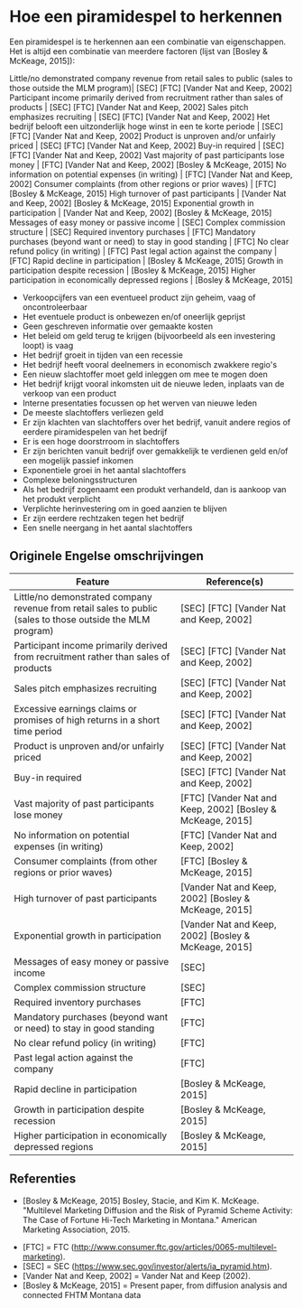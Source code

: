 # Hoe een piramidespel to herkennen

Een piramidespel is te herkennen aan een combinatie van eigenschappen.
Het is altijd een combinatie van meerdere factoren 
(lijst van [Bosley & McKeage, 2015]):

Little/no demonstrated company revenue from retail sales to public (sales to those outside the MLM program)| [SEC] [FTC] [Vander Nat and Keep, 2002]
Participant income primarily derived from recruitment rather than sales of products                        | [SEC] [FTC] [Vander Nat and Keep, 2002]
Sales pitch emphasizes recruiting                                                                          | [SEC] [FTC] [Vander Nat and Keep, 2002]
Het bedrijf belooft een uitzonderlijk hoge winst in een te korte periode                                   | [SEC] [FTC] [Vander Nat and Keep, 2002]
Product is unproven and/or unfairly priced                                                                 | [SEC] [FTC] [Vander Nat and Keep, 2002]
Buy-in required                                                                                            | [SEC] [FTC] [Vander Nat and Keep, 2002]
Vast majority of past participants lose money                                                              | [FTC] [Vander Nat and Keep, 2002] [Bosley & McKeage, 2015]
No information on potential expenses (in writing)                                                          | [FTC] [Vander Nat and Keep, 2002]
Consumer complaints (from other regions or prior waves)                                                    | [FTC] [Bosley & McKeage, 2015]
High turnover of past participants                                                                         | [Vander Nat and Keep, 2002] [Bosley & McKeage, 2015]
Exponential growth in participation                                                                        | [Vander Nat and Keep, 2002] [Bosley & McKeage, 2015]
Messages of easy money or passive income                                                                   | [SEC]
Complex commission structure                                                                               | [SEC]
Required inventory purchases                                                                               | [FTC]
Mandatory purchases (beyond want or need) to stay in good standing                                         | [FTC] 
No clear refund policy (in writing)                                                                        | [FTC]
Past legal action against the company                                                                      | [FTC]
Rapid decline in participation                                                                             | [Bosley & McKeage, 2015]
Growth in participation despite recession                                                                  | [Bosley & McKeage, 2015]
Higher participation in economically depressed regions                                                     | [Bosley & McKeage, 2015]


 * Verkoopcijfers van een eventueel product zijn geheim, vaag of oncontroleerbaar
 * Het eventuele product is onbewezen en/of oneerlijk geprijst
 * Geen geschreven informatie over gemaakte kosten
 * Het beleid om geld terug te krijgen (bijvoorbeeld als een 
   investering loopt) is vaag
 * Het bedrijf groeit in tijden van een recessie
 * Het bedrijf heeft vooral deelnemers in economisch zwakkere regio's
 * Een nieuw slachtoffer moet geld inleggen om mee te mogen doen
 * Het bedrijf krijgt vooral inkomsten uit de nieuwe leden, 
   inplaats van de verkoop van een product
 * Interne presentaties focussen op het werven van nieuwe leden
 * De meeste slachtoffers verliezen geld
 * Er zijn klachten van slachtoffers over het bedrijf, 
   vanuit andere regios of eerdere piramidespelen van het bedrijf
 * Er is een hoge doorstrroom in slachtoffers
 * Er zijn berichten vanuit bedrijf over gemakkelijk te verdienen
   geld en/of een mogelijk passief inkomen
 * Exponentiele groei in het aantal slachtoffers
 * Complexe beloningsstructuren
 * Als het bedrijf zogenaamt een produkt verhandeld,
   dan is aankoop van het produkt verplicht
 * Verplichte herinvestering om in goed aanzien te blijven
 * Er zijn eerdere rechtzaken tegen het bedrijf
 * Een snelle neergang in het aantal slachtoffers

## Originele Engelse omschrijvingen

Feature                                                                                                    | Reference(s)
-----------------------------------------------------------------------------------------------------------|----------------------------------------
Little/no demonstrated company revenue from retail sales to public (sales to those outside the MLM program)| [SEC] [FTC] [Vander Nat and Keep, 2002]
Participant income primarily derived from recruitment rather than sales of products                        | [SEC] [FTC] [Vander Nat and Keep, 2002]
Sales pitch emphasizes recruiting                                                                          | [SEC] [FTC] [Vander Nat and Keep, 2002]
Excessive earnings claims or promises of high returns in a short time period                               | [SEC] [FTC] [Vander Nat and Keep, 2002]
Product is unproven and/or unfairly priced                                                                 | [SEC] [FTC] [Vander Nat and Keep, 2002]
Buy-in required                                                                                            | [SEC] [FTC] [Vander Nat and Keep, 2002]
Vast majority of past participants lose money                                                              | [FTC] [Vander Nat and Keep, 2002] [Bosley & McKeage, 2015]
No information on potential expenses (in writing)                                                          | [FTC] [Vander Nat and Keep, 2002]
Consumer complaints (from other regions or prior waves)                                                    | [FTC] [Bosley & McKeage, 2015]
High turnover of past participants                                                                         | [Vander Nat and Keep, 2002] [Bosley & McKeage, 2015]
Exponential growth in participation                                                                        | [Vander Nat and Keep, 2002] [Bosley & McKeage, 2015]
Messages of easy money or passive income                                                                   | [SEC]
Complex commission structure                                                                               | [SEC]
Required inventory purchases                                                                               | [FTC]
Mandatory purchases (beyond want or need) to stay in good standing                                         | [FTC] 
No clear refund policy (in writing)                                                                        | [FTC]
Past legal action against the company                                                                      | [FTC]
Rapid decline in participation                                                                             | [Bosley & McKeage, 2015]
Growth in participation despite recession                                                                  | [Bosley & McKeage, 2015]
Higher participation in economically depressed regions                                                     | [Bosley & McKeage, 2015]

## Referenties

 * [Bosley & McKeage, 2015] Bosley, Stacie, and Kim K. McKeage. "Multilevel Marketing Diffusion and the Risk of Pyramid Scheme Activity: The Case of Fortune Hi-Tech Marketing in Montana." American Marketing Association, 2015.

- [FTC] = FTC (http://www.consumer.ftc.gov/articles/0065-multilevel-marketing).
- [SEC] = SEC (https://www.sec.gov/investor/alerts/ia_pyramid.htm).
- [Vander Nat and Keep, 2002] = Vander Nat and Keep (2002).
- [Bosley & McKeage, 2015] = Present paper, from diffusion analysis and connected FHTM Montana data

